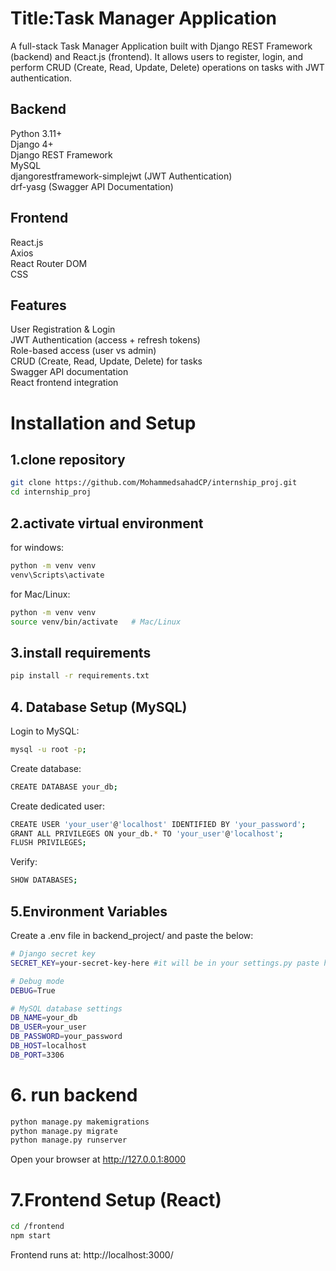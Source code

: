 # Title:Task Manager Application

A full-stack Task Manager Application built with Django REST Framework (backend) and React.js (frontend).
It allows users to register, login, and perform CRUD (Create, Read, Update, Delete) operations on tasks with JWT authentication.

## Backend
Python 3.11+  
Django 4+  
Django REST Framework  
MySQL  
djangorestframework-simplejwt (JWT Authentication)  
drf-yasg (Swagger API Documentation)  

## Frontend
React.js   
Axios  
React Router DOM  
CSS   

## Features
User Registration & Login  
JWT Authentication (access + refresh tokens)  
Role-based access (user vs admin)  
CRUD (Create, Read, Update, Delete) for tasks  
Swagger API documentation  
React frontend integration  



# Installation and Setup

## 1.clone repository
```bash 
git clone https://github.com/MohammedsahadCP/internship_proj.git
cd internship_proj
``` 


## 2.activate virtual environment
for windows:
```bash
python -m venv venv
venv\Scripts\activate 
```
for Mac/Linux:
```bash
python -m venv venv
source venv/bin/activate   # Mac/Linux
```

## 3.install requirements
```bash
pip install -r requirements.txt
```

## 4. Database Setup (MySQL)
Login to MySQL:
```bash
mysql -u root -p;
```
Create database:
```bash
CREATE DATABASE your_db;
```
Create dedicated user:
```bash
CREATE USER 'your_user'@'localhost' IDENTIFIED BY 'your_password';
GRANT ALL PRIVILEGES ON your_db.* TO 'your_user'@'localhost';
FLUSH PRIVILEGES;
```

Verify:
```bash
SHOW DATABASES;

```

## 5.Environment Variables
Create a .env file in backend_project/ and paste the below:
```bash
# Django secret key
SECRET_KEY=your-secret-key-here #it will be in your settings.py paste here

# Debug mode
DEBUG=True

# MySQL database settings
DB_NAME=your_db
DB_USER=your_user
DB_PASSWORD=your_password
DB_HOST=localhost
DB_PORT=3306

```

# 6. run backend
```bash
python manage.py makemigrations
python manage.py migrate
python manage.py runserver
```
Open your browser at http://127.0.0.1:8000


# 7.Frontend Setup (React)
```bash
cd /frontend
npm start
```

Frontend runs at: http://localhost:3000/









